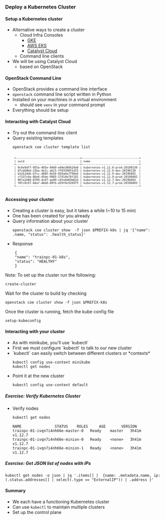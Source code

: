 ### Deploy a Kubernetes Cluster


#### Setup a Kubernetes cluster
* Alternative ways to create a cluster
  - Cloud Infra Consoles
    * [GKE](https://cloud.google.com/kubernetes-engine/)
    * [AWS EKS](https://aws.amazon.com/eks)
    * [Catalyst Cloud](https://dashboard.cloud.catalyst.net.nz/project/clusters)
  - Command line clients
* We will be using Catalyst Cloud
  - based on OpenStack


#### OpenStack Command Line 
* OpenStack provides a command line interface
* `openstack` command line script written in Python
* Installed on your machines in a virtual environment
   - should see `venv` in your command prompt
* Everything should be setup


#### Interacting with Catalyst Cloud
* Try out the command line client
* Query existing templates
   ```
   openstack coe cluster template list
   ```
   <pre style="font-size:8pt;"><code data-notrim data-noescape>
   +--------------------------------------+----------------------------------+
   | uuid                                 | name                             |
   +--------------------------------------+----------------------------------+
   | 9c6e9df7-955a-465e-8460-e84e386624a0 | kubernetes-v1.11.6-prod-20190130 |
   | 4fcb04bd-22ba-4e1c-ab21-ff0339051d15 | kubernetes-v1.11.6-dev-20190130  |
   | b1d124db-b7cc-4085-8e56-859a0a7796e6 | kubernetes-v1.11.9-dev-20190402  |
   | cf337c0a-86e6-45de-9985-17914e78f181 | kubernetes-v1.11.9-prod-20190402 |
   | 967a2b86-8709-4c07-ae89-c0fe6d69d62d | kubernetes-v1.12.7-dev-20190403  |
   | f8fc0c67-84af-4bb8-89fb-d29f4c926975 | kubernetes-v1.12.7-prod-20190403 |
   +--------------------------------------+----------------------------------+
   </code></pre>


#### Accessing your cluster
* Creating a cluster is easy, but it takes a while (~10 to 15 min)
* One has been created for you already
* Query information about your cluster
   ```
   openstack coe cluster show  -f json $PREFIX-k8s | jq '{"name": .name, "status": .health_status}'
   ```
   <!-- .element: style="font-size:9pt;"  -->
* <!-- .element: class="fragment" data-fragment-index="0" -->Response
   ```
    {
    "name": "trainpc-01-k8s",
    "status": "HEALTHY"
    }
   ```

Note:
To set up the cluster run the following: 
```
create-cluster
```
Wait for the cluster to build by checking 
```
openstack coe cluster show -f json $PREFIX-k8s
```
Once the cluster is running, fetch the kube config file
```
setup-kubeconfig
```


#### Interacting with your cluster
* <!-- .element: class="fragment" data-fragment-index="0" -->As with minikube, you'll use `kubectl`
* <!-- .element: class="fragment" data-fragment-index="1" -->First we must configure `kubectl` to talk to our new cluster
* <!-- .element: class="fragment" data-fragment-index="2" -->`kubectl` can easily switch between different clusters or *contexts*
   ```
   kubectl config use-context minikube
   kubectl get nodes
   ```
* <!-- .element: class="fragment" data-fragment-index="3" -->Point it at the new cluster 
   ```
   kubectl config use-context default
   ```


##### Exercise: Verify Kubernetes Cluster

* Verify nodes
   ```bash
   kubectl get nodes
   ```
   ```
   NAME               STATUS    ROLES     AGE       VERSION
   trainpc-01-ivqn7i4nh66e-master-0   Ready    master   3h41m   v1.12.7
   trainpc-01-ivqn7i4nh66e-minion-0   Ready    <none>   3h41m   v1.12.7
   trainpc-01-ivqn7i4nh66e-minion-1   Ready    <none>   3h41m   v1.12.7
   ```
   <!-- .element: class="fragment" data-fragment-index="0" style="font-size:12pt;"-->

<!-- .element: class="stretch"  -->


##### Exercise: Get JSON list of nodes with IPs
```
kubectl get nodes -o json | jq '.items[] |  {name: .metadata.name, ip: (.status.addresses[] | select(.type == "ExternalIP")) | .address }' 
```
<!-- .element: class="fragment" data-fragment-index="0" style="font-size:9pt;" -->



#### Summary
* We each have a functioning Kubernetes cluster
* Can use `kubectl` to maintain multiple clusters
* Set up the control plane
